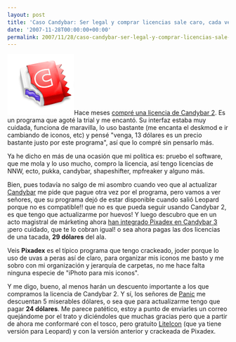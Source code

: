 ```yaml
---
layout: post
title: 'Caso Candybar: Ser legal y comprar licencias sale caro, cada vez más'
date: '2007-11-28T00:00:00+00:00'
permalink: 2007/11/28/caso-candybar-ser-legal-y-comprar-licencias-sale-caro-cada-vez-mas/
---
```

<img src='/assets/candybar-animation1-1.png' alt='candybar' class="derecha" />Hace meses <a href="http://resistancefutile.com/2006/08/18/star-trek-icon-set/">compré una licencia de Candybar 2</a>. Es un programa que agoté la trial y me encantó. Su interfaz estaba muy cuidada, funciona de maravilla, lo uso bastante (me encanta el deskmod e ir cambiando de iconos, etc) y pensé "venga, 13 dólares es un precio bastante justo por este programa", así que lo compré sin pensarlo más.

Ya he dicho en más de una ocasión que mi política es: pruebo el software, que me mola y lo uso mucho, compro la licencia, así tengo licencias de NNW, ecto, pukka, candybar, shapeshifter, mpfreaker y alguno más.

Bien, pues todavía no salgo de mi asombro cuando veo que al actualizar <a href="https://www.panic.com/candybar/buy.html">Candybar</a> me pide que pague otra vez por el programa, pero vamos a ver señores, que su programa dejó de estar disponible cuando salió Leopard porque no es compatible!! que no es que pueda seguir usando Candybar 2, es que tengo que actualizarme por huevos! Y luego descubro que en un acto magistral de márketing ahora <a href="http://iconfactory.com/software/pixadex">han integrado Pixadex en Candybar 3</a> ¡pero cuidado, que te lo cobran igual! o sea ahora pagas las dos licencias de una tacada, <strong>29 dólares</strong> del ala.

Veis <strong>Pixadex</strong> es el típico programa que tengo crackeado, joder porque lo uso de uvas a peras así de claro, para organizar mis iconos me basto y me sobro con mi organización y jerarquía de carpetas, no me hace falta ninguna especie de "iPhoto para mis iconos". 

Y me digo, bueno, al menos harán un descuento importante a los que compramos la licencia de Candybar 2. Y sí, los señores de <a href="http://www.panic.com/">Panic</a> me descuentan 5 miserables dólares, o sea que para actualizarme tengo que pagar <strong>24 dólares</strong>. Me parece patético, estoy a punto de enviarles un correo quejándome por el trato y diciéndoles que muchas gracias pero que a partir de ahora me conformaré con el tosco, pero gratuito <a href="http://www.freemacsoft.net/LiteIcon_en.html">LiteIcon</a> (que ya tiene versión para Leopard) y con la versión anterior y crackeada de Pixadex.
